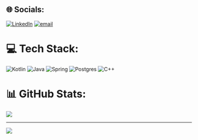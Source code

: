 
## 🌐 Socials:
[![LinkedIn](https://img.shields.io/badge/LinkedIn-%230077B5.svg?logo=linkedin&logoColor=white)](https://linkedin.com/in/shaurya-afk) [![email](https://img.shields.io/badge/Email-D14836?logo=gmail&logoColor=white)](mailto:shauryasha090@gmail.com) 

# 💻 Tech Stack:
![Kotlin](https://img.shields.io/badge/kotlin-%230095D5.svg?style=for-the-badge&logo=kotlin&logoColor=white) ![Java](https://img.shields.io/badge/java-%23ED8B00.svg?style=for-the-badge&logo=openjdk&logoColor=white) ![Spring](https://img.shields.io/badge/spring-%236DB33F.svg?style=for-the-badge&logo=spring&logoColor=white) ![Postgres](https://img.shields.io/badge/postgres-%23316192.svg?style=for-the-badge&logo=postgresql&logoColor=white) ![C++](https://img.shields.io/badge/c++-%2300599C.svg?style=for-the-badge&logo=c%2B%2B&logoColor=white)
# 📊 GitHub Stats:
![](https://github-readme-stats.vercel.app/api?username=shaurya-afk&theme=dark&hide_border=false&include_all_commits=true&count_private=true)<br/>

---
[![](https://visitcount.itsvg.in/api?id=shaurya-afk&icon=0&color=0)](https://visitcount.itsvg.in)

<!-- Proudly created with GPRM ( https://gprm.itsvg.in ) -->
